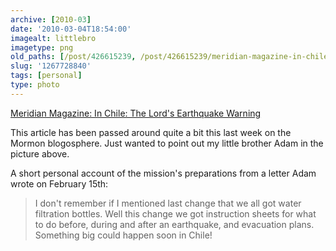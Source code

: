 ```yaml
---
archive: [2010-03]
date: '2010-03-04T18:54:00'
imagealt: littlebro
imagetype: png
old_paths: [/post/426615239, /post/426615239/meridian-magazine-in-chile-the-lords-earthquake]
slug: '1267728840'
tags: [personal]
type: photo
---
```


[Meridian Magazine: In Chile: The Lord's Earthquake Warning][1]

This article has been passed around quite a bit this last week on the
Mormon blogosphere.  Just wanted to point out my little brother Adam in
the picture above.

A short personal account of the mission's preparations from a letter Adam
wrote on February 15th:

> I don't remember if I mentioned last change that we all got water
> filtration bottles. Well this change we got instruction sheets for what
> to do before, during and after an earthquake, and evacuation plans.
> Something big could happen soon in Chile!

[1]: http://www.ldsmag.com/churchupdate/100303chile.html
